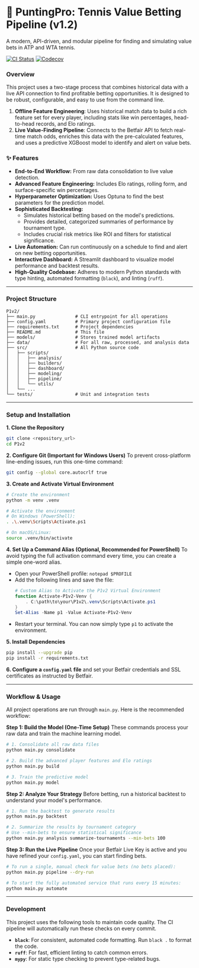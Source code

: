 # 🎾 PuntingPro: Tennis Value Betting Pipeline (v1.2)
A modern, API-driven, and modular pipeline for finding and simulating value bets in ATP and WTA tennis.

[![CI Status](https://github.com/puntingpro/P1v2/actions/workflows/ci.yml/badge.svg)](https://github.com/puntingpro/P1v2/actions/workflows/ci.yml) [![Codecov](https://codecov.io/gh/puntingpro/P1v2/graph/badge.svg)](https://codecov.io/gh/puntingpro/P1v2)

### **Overview**
This project uses a two-stage process that combines historical data with a live API connection to find profitable betting opportunities. It is designed to be robust, configurable, and easy to use from the command line.

1.  **Offline Feature Engineering**: Uses historical match data to build a rich feature set for every player, including stats like win percentages, head-to-head records, and Elo ratings.
2.  **Live Value-Finding Pipeline**: Connects to the Betfair API to fetch real-time match odds, enriches this data with the pre-calculated features, and uses a predictive XGBoost model to identify and alert on value bets.

### ✨ Features
* **End-to-End Workflow:** From raw data consolidation to live value detection.
* **Advanced Feature Engineering:** Includes Elo ratings, rolling form, and surface-specific win percentages.
* **Hyperparameter Optimization:** Uses Optuna to find the best parameters for the prediction model.
* **Sophisticated Backtesting:**
    * Simulates historical betting based on the model's predictions.
    * Provides detailed, categorized summaries of performance by tournament type.
    * Includes crucial risk metrics like ROI and filters for statistical significance.
* **Live Automation:** Can run continuously on a schedule to find and alert on new betting opportunities.
* **Interactive Dashboard:** A Streamlit dashboard to visualize model performance and backtest results.
* **High-Quality Codebase:** Adheres to modern Python standards with type hinting, automated formatting (`black`), and linting (`ruff`).

---

### **Project Structure**
```
P1v2/
├── main.py               # CLI entrypoint for all operations
├── config.yaml           # Primary project configuration file
├── requirements.txt      # Project dependencies
├── README.md             # This file
├── models/               # Stores trained model artifacts
├── data/                 # For all raw, processed, and analysis data
├── src/                  # All Python source code
│   ├── scripts/
│   │   ├── analysis/
│   │   ├── builders/
│   │   ├── dashboard/
│   │   ├── modeling/
│   │   ├── pipeline/
│   │   └── utils/
│   └── ...
└── tests/                # Unit and integration tests
```

---

### **Setup and Installation**

**1. Clone the Repository**
```bash
git clone <repository_url>
cd P1v2
```

**2. Configure Git (Important for Windows Users)**
To prevent cross-platform line-ending issues, run this one-time command:
```bash
git config --global core.autocrlf true
```

**3. Create and Activate Virtual Environment**
```bash
# Create the environment
python -m venv .venv

# Activate the environment
# On Windows (PowerShell):
. .\.venv\Scripts\Activate.ps1

# On macOS/Linux:
source .venv/bin/activate
```

**4. Set Up a Command Alias (Optional, Recommended for PowerShell)**
To avoid typing the full activation command every time, you can create a simple one-word alias.
* Open your PowerShell profile: `notepad $PROFILE`
* Add the following lines and save the file:
    ```powershell
    # Custom Alias to Activate the P1v2 Virtual Environment
    function Activate-P1v2-Venv {
        . C:\path\to\your\P1v2\.venv\Scripts\Activate.ps1
    }
    Set-Alias -Name p1 -Value Activate-P1v2-Venv
    ```
* Restart your terminal. You can now simply type `p1` to activate the environment.

**5. Install Dependencies**
```bash
pip install --upgrade pip
pip install -r requirements.txt
```

**6. Configure a `config.yaml` file** and set your Betfair credentials and SSL certificates as instructed by Betfair.

---

### **Workflow & Usage**

All project operations are run through `main.py`. Here is the recommended workflow:

**Step 1: Build the Model (One-Time Setup)**
These commands process your raw data and train the machine learning model.
```bash
# 1. Consolidate all raw data files
python main.py consolidate

# 2. Build the advanced player features and Elo ratings
python main.py build

# 3. Train the predictive model
python main.py model
```

**Step 2: Analyze Your Strategy**
Before betting, run a historical backtest to understand your model's performance.
```bash
# 1. Run the backtest to generate results
python main.py backtest

# 2. Summarize the results by tournament category
# Use --min-bets to ensure statistical significance
python main.py analysis summarize-tournaments --min-bets 100
```

**Step 3: Run the Live Pipeline**
Once your Betfair Live Key is active and you have refined your `config.yaml`, you can start finding bets.
```bash
# To run a single, manual check for value bets (no bets placed):
python main.py pipeline --dry-run

# To start the fully automated service that runs every 15 minutes:
python main.py automate
```

---

### **Development**
This project uses the following tools to maintain code quality. The CI pipeline will automatically run these checks on every commit.

* **`black`**: For consistent, automated code formatting. Run `black .` to format the code.
* **`ruff`**: For fast, efficient linting to catch common errors.
* **`mypy`**: For static type checking to prevent type-related bugs.
